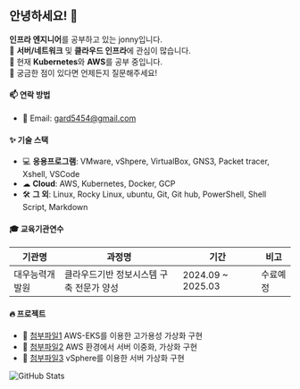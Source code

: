 ## 안녕하세요! 👋

**인프라 엔지니어**를 공부하고 있는 jonny입니다.  
🚀 **서버/네트워크** 및 **클라우드 인프라**에 관심이 많습니다.  
🌱 현재 **Kubernetes**와 **AWS**를 공부 중입니다.  
💬 궁금한 점이 있다면 언제든지 질문해주세요!  

#### 📫 연락 방법  
- 📧 Email: gard5454@gmail.com

#### ✨ 기술 스택  
- 💻 **응용프로그램**: VMware, vShpere, VirtualBox, GNS3, Packet tracer, Xshell, VSCode
- ☁ **Cloud**: AWS, Kubernetes, Docker, GCP
- 🛠 **그 외**: Linux, Rocky Linux, ubuntu, Git, Git hub, PowerShell, Shell Script, Markdown

#### 🎓 교육기관연수  
| 기관명 | 과정명 | 기간 | 비고 |
|--------|------------------------------------------------|------------|---------|
| 대우능력개발원 | 클라우드기반 정보시스템 구축 전문가 양성 | 2024.09 ~ 2025.03 | 수료예정 |

#### 🔥 프로젝트  
- 📂 [첨부파일1](./eks.pdf) AWS-EKS를 이용한 고가용성 가상화 구현
- 📂 [첨부파일2](./aws.pdf) AWS 환경에서 서버 이중화, 가상화 구현
- 📂 [첨부파일3](./vsphere.pdf) vSphere를 이용한 서버 가상화 구현
 

![GitHub Stats](https://github-readme-stats.vercel.app/api?username=myusername&show_icons=true)
